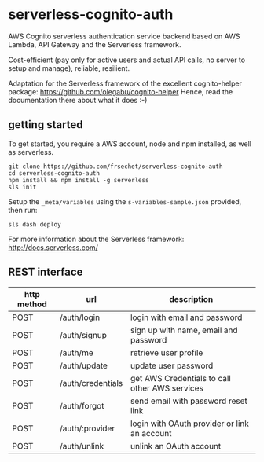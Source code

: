 # serverless-cognito-auth

AWS Cognito serverless authentication service backend based on AWS Lambda, API Gateway and the Serverless framework.

Cost-efficient (pay only for active users and actual API calls, no server to setup and manage), reliable, resilient.

Adaptation for the Serverless framework of the excellent cognito-helper package: https://github.com/olegabu/cognito-helper
Hence, read the documentation there about what it does :-)

## getting started

To get started, you require a AWS account, node and npm installed, as well as serverless.

```
git clone https://github.com/frsechet/serverless-cognito-auth
cd serverless-cognito-auth
npm install && npm install -g serverless
sls init
```

Setup the `_meta/variables` using the `s-variables-sample.json` provided, then run:

```
sls dash deploy
```

For more information about the Serverless framework: http://docs.serverless.com/

## REST interface

http method | url | description
------------|-----|------------
POST | /auth/login | login with email and password
POST | /auth/signup | sign up with name, email and password
POST | /auth/me | retrieve user profile
POST | /auth/update | update user password
POST | /auth/credentials | get AWS Credentials to call other AWS services
POST | /auth/forgot | send email with password reset link
POST | /auth/:provider | login with OAuth provider or link an account
POST | /auth/unlink | unlink an OAuth account
